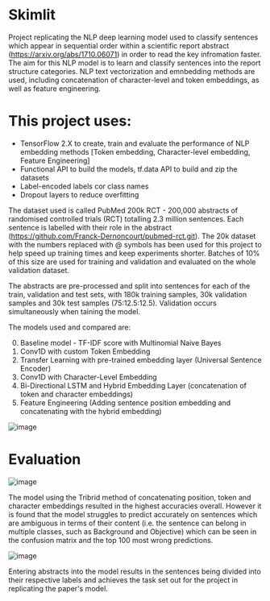 # Skimlit

Project replicating the NLP deep learning model used to classify sentences which appear in sequential order within a scientific report abstract (https://arxiv.org/abs/1710.06071) in order to read the key infromation faster. The aim for this NLP model is to learn and classify sentences into the report structure categories. NLP text vectorization and emnbedding methods are used, including concatenation of character-level and token embeddings, as well as feature engineering.

# This project uses:
* TensorFlow 2.X to create, train and evaluate the performance of NLP embedding methods [Token embedding, Character-level embedding, Feature Engineering]
* Functional API to build the models, tf.data API to build and zip the datasets
* Label-encoded labels cor class names
* Dropout layers to reduce overfitting

The dataset used is called PubMed 200k RCT - 200,000 abstracts of randomised controlled trials (RCT) totalling 2.3 million sentences. Each sentence is labelled with their role in the abstract (https://github.com/Franck-Dernoncourt/pubmed-rct.git). The 20k dataset with the numbers replaced with @ symbols has been used for this project to help speed up training times and keep experiments shorter. Batches of 10% of this size are used for training and validation and evaluated on the whole validation dataset.

The abstracts are pre-processed and split into sentences for each of the train, validation and test sets, with 180k training samples, 30k validation samples and 30k test samples (75:12.5:12.5). Validation occurs simultaneously when taining the model.

The models used and compared are:

0. Baseline model - TF-IDF score with Multinomial Naive Bayes
1. Conv1D with custom Token Embedding
2. Transfer Learning with pre-trained embedding layer (Universal Sentence Encoder)
3. Conv1D with Character-Level Embedding
4. Bi-Directional LSTM and Hybrid Embedding Layer (concatenation of token and character embeddings)
5. Feature Engineering (Adding sentence position embedding and concatenating with the hybrid embedding)

![image](https://github.com/DavAll22/Skimlit/assets/124359152/e2cbf77a-0b85-4e99-9b3c-a12b3f6cac1c)

# Evaluation

![image](https://github.com/DavAll22/Skimlit/assets/124359152/9ba25358-f316-429d-98fd-75169925406e)

The model using the Tribrid method of concatenating position, token and character embeddings resulted in the highest accuracies overall. 
However it is found that the model struggles to predict accurately on sentences which are ambiguous in terms of their content (i.e. the sentence can belong in multiple classes, such as Background and Objective) which can be seen in the confusion matrix and the top 100 most wrong predictions.

![image](https://github.com/DavAll22/Skimlit/assets/124359152/22b6d067-afad-4542-9e2d-c7f16cabedf3)

Entering abstracts into the model results in the sentences being divided into their respective labels and achieves the task set out for the project in replicating the paper's model.
